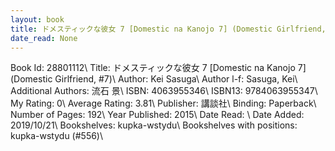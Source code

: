 ```yaml
---
layout: book
title: ドメスティックな彼女 7 [Domestic na Kanojo 7] (Domestic Girlfriend,  no. 7)
date_read: None
---
```


Book Id: 28801112\ 
Title: ドメスティックな彼女 7 [Domestic na Kanojo 7] (Domestic Girlfriend, #7)\ 
Author: Kei Sasuga\ 
Author l-f: Sasuga, Kei\ 
Additional Authors: 流石 景\ 
ISBN: 4063955346\ 
ISBN13: 9784063955347\ 
My Rating: 0\ 
Average Rating: 3.81\ 
Publisher: 講談社\ 
Binding: Paperback\ 
Number of Pages: 192\ 
Year Published: 2015\ 
Date Read: \ 
Date Added: 2019/10/21\ 
Bookshelves: kupka-wstydu\ 
Bookshelves with positions: kupka-wstydu (#556)\ 

